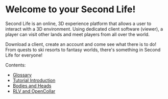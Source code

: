 # Welcome to your Second Life!

Second Life is an online, 3D experience platform that allows a user to interact with a 3D environment.  Using dedicated client software (viewer), a player can visit other lands and meet players from all over the world.

Download a client, create an account and come see what there is to do! From quests to ski resorts to fantasy worlds, there's something in Second Life for everyone!

Contents:

- [Glossary](glossary.md)
- [Tutorial Introduction](tutorials/intro.md)
- [Bodies and Heads](tutorials/body%20and%20head.md)
- [RLV and OpenCollar](tutorials/rlv%20and%20opencollar.md)
